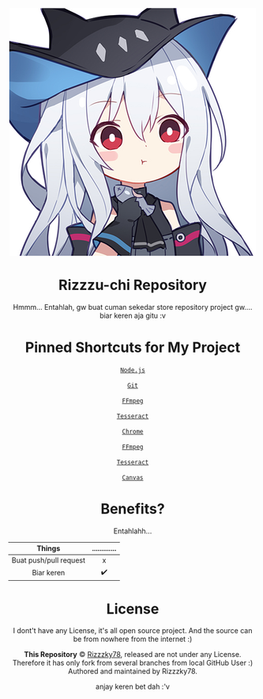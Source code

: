 <div align="center">
<img src="https://raw.githubusercontent.com/rizzzky78/rizzzkyRepo/main/shoujoBot1.0/picture/illust_79988645_20201116_154210.jpg" alt="My Repository" width="500" />

# **Rizzzu-chi Repository**

Hmmm... Entahlah, gw buat cuman sekedar store repository project gw.... biar keren aja gitu :v
>
>
>
# Pinned Shortcuts for My Project
[`Node.js`](https://nodejs.org/en/)
>
[`Git`](https://git-scm.com/downloads)
>
[`FFmpeg`](https://www.gyan.dev/ffmpeg/builds/)
> 
[`Tesseract`](https://s.id/vftesseract)
> 
[`Chrome`](https://elements.heroku.com/buildpacks/heroku/heroku-buildpack-chromedriver)
>  
[`FFmpeg`](https://elements.heroku.com/buildpacks/jonathanong/heroku-buildpack-ffmpeg-latest)
>  
[`Tesseract`](https://elements.heroku.com/buildpacks/matteotiziano/heroku-buildpack-tesseract)
>
[`Canvas`](https://elements.heroku.com/buildpacks/automattic/node-canvas)
>
# Benefits?
Entahlahh...

|            Things            |  .............  |
| :--------------------------: | :-------------: |
| Buat push/pull request       |        x        |
| Biar keren                   |        ✔️       |

# License
I dont't have any License, it's all open source project. And the source can be from nowhere from the internet :)
  
**This Repository** © [Rizzzky78](https://github.com/rizzzky78), released are not under any License. Therefore it has only fork from several branches from local GitHub User :)
Authored and maintained by Rizzzky78.
>
>
anjay keren bet dah :'v
